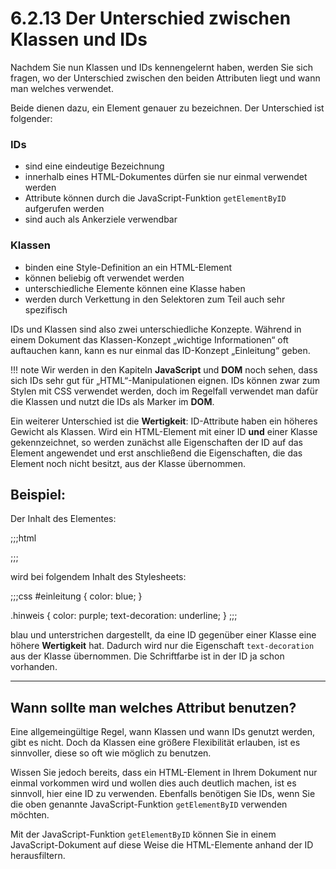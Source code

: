 # 6.2.13 Der Unterschied zwischen Klassen und IDs

Nachdem Sie nun Klassen und IDs kennengelernt haben, werden Sie sich fragen, wo der Unterschied zwischen den beiden Attributen liegt und wann man welches verwendet.

Beide dienen dazu, ein Element genauer zu bezeichnen. Der Unterschied ist folgender:

### IDs
- sind eine eindeutige Bezeichnung
- innerhalb eines HTML-Dokumentes dürfen sie nur einmal verwendet werden
- Attribute können durch die JavaScript-Funktion `getElementByID` aufgerufen werden
- sind auch als Ankerziele verwendbar

### Klassen
- binden eine Style-Definition an ein HTML-Element
- können beliebig oft verwendet werden
- unterschiedliche Elemente können eine Klasse haben
- werden durch Verkettung in den Selektoren zum Teil auch sehr spezifisch

IDs und Klassen sind also zwei unterschiedliche Konzepte. Während in einem Dokument das Klassen-Konzept „wichtige Informationen“ oft auftauchen kann, kann es nur einmal das ID-Konzept „Einleitung“ geben.

!!! note
    Wir werden in den Kapiteln **JavaScript** und **DOM** noch sehen, dass sich IDs sehr gut für „HTML“-Manipulationen eignen. IDs können zwar zum Stylen mit CSS verwendet werden, doch im Regelfall verwendet man dafür die Klassen und nutzt die IDs als Marker im **DOM**.

Ein weiterer Unterschied ist die **Wertigkeit**: ID-Attribute haben ein höheres Gewicht als Klassen. Wird ein HTML-Element mit einer ID **und** einer Klasse gekennzeichnet, so werden zunächst alle Eigenschaften der ID auf das Element angewendet und erst anschließend die Eigenschaften, die das Element noch nicht besitzt, aus der Klasse übernommen. 

## Beispiel:

Der Inhalt des Elementes:

;;;html
<p id="einleitung" class="hinweis">
;;; 

wird bei folgendem Inhalt des Stylesheets:

;;;css
#einleitung {
    color: blue; 
}

.hinweis {
    color: purple;
    text-decoration: underline; 
}
;;; 

blau und unterstrichen dargestellt, da eine ID gegenüber einer Klasse eine höhere **Wertigkeit** hat. Dadurch wird nur die Eigenschaft `text-decoration` aus der Klasse übernommen. Die Schriftfarbe ist in der ID ja schon vorhanden.

---

## Wann sollte man welches Attribut benutzen?

Eine allgemeingültige Regel, wann Klassen und wann IDs genutzt werden, gibt es nicht. Doch da Klassen eine größere Flexibilität erlauben, ist es sinnvoller, diese so oft wie möglich zu benutzen.

Wissen Sie jedoch bereits, dass ein HTML-Element in Ihrem Dokument nur einmal vorkommen wird und wollen dies auch deutlich machen, ist es sinnvoll, hier eine ID zu verwenden. Ebenfalls benötigen Sie IDs, wenn Sie die oben genannte JavaScript-Funktion `getElementByID` verwenden möchten.

Mit der JavaScript-Funktion `getElementByID` können Sie in einem JavaScript-Dokument auf diese Weise die HTML-Elemente anhand der ID herausfiltern.
